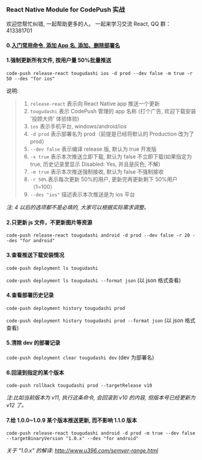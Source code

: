 ### React Native Module for CodePush 实战

欢迎您帮忙纠错, 一起帮助更多的人。 一起来学习交流 React, QQ 群：413381701

#### 0.[入门常用命令, 添加 App 名, 添加、删除部署名](https://github.com/Kennytian/learning-react-native/blob/master/components/code-push-basic.md#code-push-的常用命令)

#### 1.强制更新所有文件, 按用户量 50%批量推送

`code-push release-react tougudashi ios -d prod --dev false -m true -r 50 --des "for ios"`

说明:

> 1.  `release-react` 表示向 React Native app 推送一个更新
> 2.  `tougudashi` 表示 CodePush 管理的 app 名称 (打个广告, 欢迎下载安装 '投顾大师' 体验体验)
> 3.  `ios` 表示手机平台, windows/android/ios
> 4.  `-d prod` 表示部署名为 prod（前提是已经将默认的 Production 改为了 prod）
> 5.  `--dev false` 表示编译 release 版, 默认为 true 开发版
> 6.  `-x true` 表示本次推送立即下载, 默认为 false 不立即下载(如果指定为 true, 历史记录里显示 Disabled: Yes, 并且是灰色, 不解)
> 7.  `-m true` 表示本次推送强制接收, 默认为 false 不强制接收
> 8.  `-r 50%` 表示每次更新 50%的用户, 更新完再更新剩下 50%用户（1~100）
> 9.  `--des "ios"` 描述表示本次推送是为 ios 平台

_注: 4 以后的选项都不是必填的, 大家可以根据实际需求调整。_

#### 2.只更新 js 文件，不更新图片等资源

`code-push release-react tougudashi android -d prod --dev false -r 20 --des "for android"`

#### 3.查看推送下载安装情况

`code-push deployment ls tougudashi`

`code-push deployment ls tougudashi --format json` (以 json 格式查看)

#### 4.查看部署历史记录

`code-push deployment history tougudashi prod`

`code-push deployment history tougudashi prod --format json` (以 json 格式查看)

#### 5.清除 dev 的部署记录

`code-push deployment clear tougudashi dev` (dev 为部署名)

#### 6.回滚到指定的某个版本

`code-push rollback tougudashi prod --targetRelease v10`

_注:比如当前版本为 v11, 执行这条命令, 会回滚到 v10 的内容, 但版本号已经更新为 v12 了。_

#### 7.给 1.0.0~1.0.9 某个版本推送更新, 而不影响 1.1.0 版本

`code-push release-react tougudashi android -d prod -m true --dev false --targetBinaryVersion "1.0.x" --des "for android"`

_关于 "1.0.x" 的解译: http://www.u396.com/semver-range.html_
